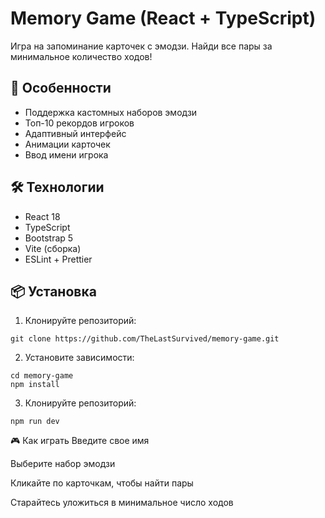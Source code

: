 # Memory Game (React + TypeScript)

Игра на запоминание карточек с эмодзи. Найди все пары за минимальное количество ходов!

## 🚀 Особенности

- Поддержка кастомных наборов эмодзи
- Топ-10 рекордов игроков
- Адаптивный интерфейс
- Анимации карточек
- Ввод имени игрока

## 🛠 Технологии

- React 18
- TypeScript
- Bootstrap 5
- Vite (сборка)
- ESLint + Prettier

## 📦 Установка

1. Клонируйте репозиторий:
```
git clone https://github.com/TheLastSurvived/memory-game.git
```

2. Установите зависимости:
```
cd memory-game
npm install
```

3. Клонируйте репозиторий:
```
npm run dev
```

🎮 Как играть
Введите свое имя

Выберите набор эмодзи

Кликайте по карточкам, чтобы найти пары

Старайтесь уложиться в минимальное число ходов
